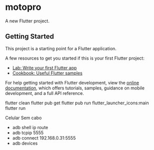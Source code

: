 # motopro

A new Flutter project.

## Getting Started

This project is a starting point for a Flutter application.

A few resources to get you started if this is your first Flutter project:

- [Lab: Write your first Flutter app](https://docs.flutter.dev/get-started/codelab)
- [Cookbook: Useful Flutter samples](https://docs.flutter.dev/cookbook)

For help getting started with Flutter development, view the
[online documentation](https://docs.flutter.dev/), which offers tutorials,
samples, guidance on mobile development, and a full API reference.

flutter clean
flutter pub get
flutter pub run flutter_launcher_icons:main
flutter run

Celular Sem cabo

- adb shell ip route
- adb tcpip 5555
- adb connect 192.168.0.31:5555 
- adb devices

